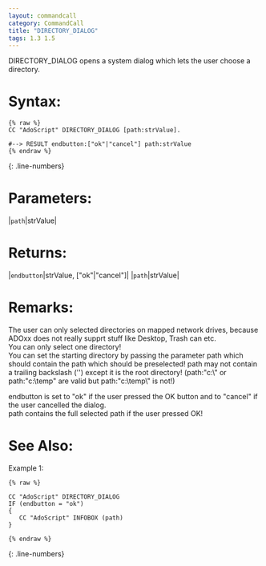 ```yaml
---
layout: commandcall
category: CommandCall
title: "DIRECTORY_DIALOG"
tags: 1.3 1.5
---
```


DIRECTORY_DIALOG opens a system dialog which lets the user choose a directory.

# Syntax:  

```adoscript
{% raw %}
CC "AdoScript" DIRECTORY_DIALOG [path:strValue].

#--> RESULT endbutton:["ok"|"cancel"] path:strValue
{% endraw %}
```
{: .line-numbers}

# Parameters:  

|`path`|strValue|

# Returns:  

|`endbutton`|strValue, ["ok"|"cancel"]|
|`path`|strValue|

# Remarks:

The user can only selected directories on mapped network drives, because ADOxx does not really supprt stuff like Desktop, Trash can etc.  
You can only select one directory!  
You can set the starting directory by passing the parameter path which should contain the path which should be preselected! path may not contain a trailing backslash ('\') except it is the root directory! (path:"c:\\" or path:"c:\\temp" are valid but path:"c:\\temp\\" is not!)

endbutton is set to "ok" if the user pressed the OK button and to "cancel" if the user cancelled the dialog.  
path contains the full selected path if the user pressed OK!

# See Also:  



Example 1:

```adoscript
{% raw %}

CC "AdoScript" DIRECTORY_DIALOG
IF (endbutton = "ok")
{
   CC "AdoScript" INFOBOX (path)
}

{% endraw %}
```
{: .line-numbers}

